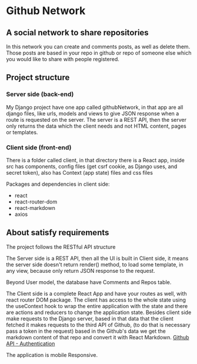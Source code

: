 # Github Network

## A social network to share repositories

In this network you can create and comments posts, as well as delete them. Those posts are based in your repo in github or repo of someone else which you would like to share with people registered.

## Project structure

### Server side (back-end)

My Django project have one app called githubNetwork, in that app are all django files, like urls, models and views to give JSON response when a route is requested on the server. The server is a REST API, then the server only returns the data which the client needs and not HTML content, pages or templates.

### Client side (front-end)

There is a folder called client, in that directory there is a React app, inside src has components, config files (get csrf cookie, as Django uses, and secret token), also has Context (app state) files and css files

Packages and dependencies in client side:

- react
- react-router-dom
- react-markdown
- axios

## About satisfy requirements

The project follows the RESTful API structure

The Server side is a REST API, then all the UI is built in Client side, it means the server side doesn't return render() method, to load some template, in any view, because only return JSON response to the request.

Beyond User model, the database have Comments and Repos table.

The Client side is a complete React App and have your routes as well, with react router DOM package. The client has access to the whole state using the useContext hook to wrap the entire application with the state and there are actions and reducers to change the application state.
Besides client side make requests to the Django server, based in that data that the client fetched it makes requests to the third API of Github, (to do that is necessary pass a token in the request) based in the Github's data we get the markdown content of that repo and convert it with React Markdown.
[Github API - Authentication](https://developer.github.com/v3/#authentication)

The application is mobile Responsive.
